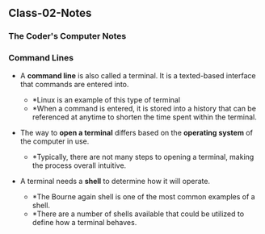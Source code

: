 ## Class-02-Notes
### The Coder's Computer Notes
### Command Lines

+ A **command line** is also called a terminal. It is a texted-based interface that commands are entered into. 
  - *Linux is an example of this type of terminal
  - *When a command is entered, it is stored into a history that can be referenced at anytime to shorten the time spent within the terminal.
 
+ The way to **open a terminal** differs based on the **operating system** of the computer in use.
  - *Typically, there are not many steps to opening a terminal, making the process overall intuitive.

+ A terminal needs a **shell** to determine how it will operate.
  - *The Bourne again shell is one of the most common examples of a shell.
  - *There are a number of shells available that could be utilized to define how a terminal behaves.


